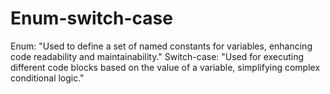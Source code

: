 # Enum-switch-case
Enum: "Used to define a set of named constants for variables, enhancing code readability and maintainability."  Switch-case: "Used for executing different code blocks based on the value of a variable, simplifying complex conditional logic."
